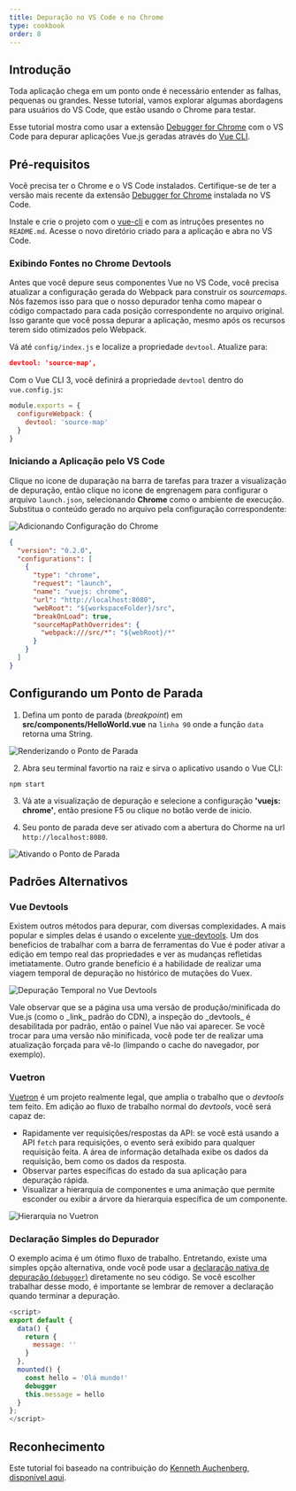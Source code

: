 ```yaml
---
title: Depuração no VS Code e no Chrome
type: cookbook
order: 8
---
```


## Introdução

Toda aplicação chega em um ponto onde é necessário entender as falhas, pequenas ou grandes. Nesse tutorial, vamos explorar algumas abordagens para usuários do VS Code, que estão usando o Chrome para testar. 

Esse tutorial mostra como usar a extensão [Debugger for Chrome](https://github.com/Microsoft/VSCode-chrome-debug) com o VS Code para depurar aplicações Vue.js geradas através do [Vue CLI](https://github.com/vuejs/vue-cli).

## Pré-requisitos

Você precisa ter o Chrome e o VS Code instalados. Certifique-se de ter a versão mais recente da extensão [Debugger for Chrome](https://marketplace.visualstudio.com/items?itemName=msjsdiag.debugger-for-chrome) instalada no VS Code.

Instale e crie o projeto com o [vue-cli](https://github.com/vuejs/vue-cli) e com as intruções presentes no `README.md`. Acesse o novo diretório criado para a aplicação e abra no VS Code.

### Exibindo Fontes no Chrome Devtools

Antes que você depure seus componentes Vue no VS Code, você precisa atualizar a configuração gerada do Webpack para construir os _sourcemaps_. Nós fazemos isso para que o nosso depurador tenha como mapear o código compactado para cada posição correspondente no arquivo original. Isso garante que você possa depurar a aplicação, mesmo após os recursos terem sido otimizados pelo Webpack.

Vá até `config/index.js` e localize a propriedade `devtool`. Atualize para:

```json
devtool: 'source-map',
```

Com o Vue CLI 3, você definirá a propriedade `devtool` dentro do `vue.config.js`:
```js
module.exports = {
  configureWebpack: {
    devtool: 'source-map'
  }
}
```

### Iniciando a Aplicação pelo VS Code

Clique no icone de duparação na barra de tarefas para trazer a visualização de depuração, então clique no icone de engrenagem para configurar o arquivo `launch.json`, selecionando **Chrome** como o ambiente de execução. Substitua o conteúdo gerado no arquivo pela configuração correspondente:

![Adicionando Configuração do Chrome](/images/config_add.png)

```json
{
  "version": "0.2.0",
  "configurations": [
    {
      "type": "chrome",
      "request": "launch",
      "name": "vuejs: chrome",
      "url": "http://localhost:8080",
      "webRoot": "${workspaceFolder}/src",
      "breakOnLoad": true,
      "sourceMapPathOverrides": {
        "webpack:///src/*": "${webRoot}/*"
      }
    }
  ]
}
```

## Configurando um Ponto de Parada

1.  Defina um ponto de parada (_breakpoint_) em **src/components/HelloWorld.vue** na `linha 90` onde a função `data` retorna uma String.

  ![Renderizando o Ponto de Parada](/images/breakpoint_set.png)

2.  Abra seu terminal favortio na raiz e sirva o aplicativo usando o Vue CLI:

  ```
  npm start
  ```

3.  Vá ate a visualização de depuração e selecione a configuração **'vuejs: chrome'**, então presione F5 ou clique no botão verde de inicio.

4.  Seu ponto de parada deve ser ativado com a abertura do Chorme na url `http://localhost:8080`.

  ![Ativando o Ponto de Parada](/images/breakpoint_hit.png)

## Padrões Alternativos

### Vue Devtools

Existem outros métodos para depurar, com diversas complexidades. A mais popular e simples delas é usando o excelente [vue-devtools](https://chrome.google.com/webstore/detail/vuejs-devtools/nhdogjmejiglipccpnnnanhbledajbpd). Um dos beneficios de trabalhar com a barra de ferramentas do Vue é poder ativar a edição em tempo real das propriedades e ver as mudanças refletidas imetiatamente. Outro grande benefício é a habilidade de realizar uma viagem temporal de depuração no histórico de mutações do Vuex.

![Depuração Temporal no Vue Devtools](/images/devtools-timetravel.gif)

<p class="tip">Vale observar que se a página usa uma versão de produção/minificada do Vue.js (como o _link_ padrão do CDN), a inspeção do _devtools_ é desabilitada por padrão, então o painel Vue não vai aparecer. Se você trocar para uma versão não minificada, você pode ter de realizar uma atualização forçada para vê-lo (limpando o cache do navegador, por exemplo).
</p>

### Vuetron

[Vuetron](http://vuetron.io/) é um projeto realmente legal, que amplia o trabalho que o _devtools_ tem feito. Em adição ao fluxo de trabalho normal do _devtools_, você será capaz de:

* Rapidamente ver requisições/respostas da API: se você está usando a API `fetch` para requisições, o evento será exibido para qualquer requisição feita. A área de informação detalhada exibe os dados da requisição, bem como os dados da resposta.
* Observar partes específicas do estado da sua aplicação para depuração rápida.
* Visualizar a hierarquia de componentes e uma animação que permite esconder ou exibir a árvore da hierarquia específica de um componente.

![Hierarquia no Vuetron](/images/vuetron-heirarchy.gif)

### Declaração Simples do Depurador

O exemplo acima é um ótimo fluxo de trabalho. Entretando, existe uma simples opção alternativa, onde você pode usar a [declaração nativa de depuração (`debugger`)](https://developer.mozilla.org/pt-BR/docs/Web/JavaScript/Reference/Statements/debugger) diretamente no seu código. Se você escolher trabalhar desse modo, é importante se lembrar de remover a declaração quando terminar a depuração.

```js
<script>
export default {
  data() {
    return {
      message: ''
    }
  },
  mounted() {
    const hello = 'Olá mundo!'
    debugger
    this.message = hello
  }
};
</script>
```

## Reconhecimento

Este tutorial foi baseado na contribuição do [Kenneth Auchenberg](https://twitter.com/auchenberg), [disponível aqui](https://github.com/Microsoft/VSCode-recipes/tree/master/vuejs-cli).
